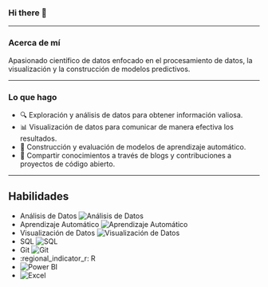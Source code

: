 ### Hi there 👋

---

### Acerca de mí

Apasionado científico de datos enfocado en el procesamiento de datos, la visualización y la construcción de modelos predictivos.

---
### Lo que hago 

 - 🔍 Exploración y análisis de datos para obtener información valiosa.
 - 📊 Visualización de datos para comunicar de manera efectiva los resultados.
 - 🤖 Construcción y evaluación de modelos de aprendizaje automático.
 - 📝 Compartir conocimientos a través de blogs y contribuciones a proyectos de código abierto.
---

## Habilidades

- Análisis de Datos ![Análisis de Datos](https://img.shields.io/badge/-An%C3%A1lisis%20de%20Datos-blue)
- Aprendizaje Automático ![Aprendizaje Automático](https://img.shields.io/badge/-Aprendizaje%20Autom%C3%A1tico-green)
- Visualización de Datos ![Visualización de Datos](https://img.shields.io/badge/-Visualizaci%C3%B3n%20de%20Datos-orange)
- SQL ![SQL](https://img.shields.io/badge/-SQL-red)
- Git ![Git](https://img.shields.io/badge/-Git-black)
- :regional_indicator_r: R
- ![Power BI](https://img.shields.io/badge/-Power%20BI-blue)
- ![Excel](https://img.shields.io/badge/-Excel-green)




